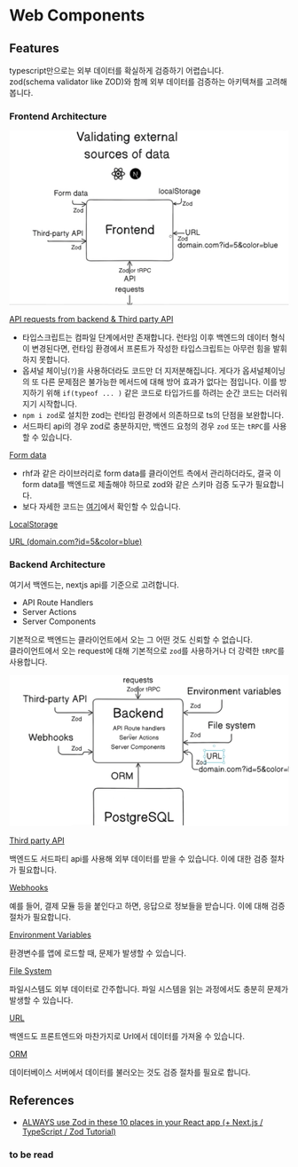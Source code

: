 # Web Components

## Features

typescript만으로는 외부 데이터를 확실하게 검증하기 어렵습니다.<br>
zod(schema validator like ZOD)와 함께 외부 데이터를 검증하는 아키텍쳐를 고려해봅니다.

### Frontend Architecture

![Alt text](./public/image.png)

[API requests from backend & Third party API](./examples/api-requests/product.tsx)

- 타입스크립트는 컴파일 단계에서만 존재합니다. 런타임 이후 백엔드의 데이터 형식이 변경된다면, 런타임 환경에서 프론트가 작성한 타입스크립트는 아무런 힘을 발휘하지 못합니다.
- 옵셔널 체이닝(`?`)을 사용하더라도 코드만 더 지저분해집니다. 게다가 옵셔널체이닝의 또 다른 문제점은 불가능한 메서드에 대해 방어 효과가 없다는 점입니다. 이를 방지하기 위해 `if(typeof ... )` 같은 코드로 타입가드를 하려는 순간 코드는 더러워지기 시작합니다.
- `npm i zod`로 설치한 zod는 런타임 환경에서 의존하므로 ts의 단점을 보완합니다.
- 서드파티 api의 경우 zod로 충분하지만, 백엔드 요청의 경우 `zod` 또는 `tRPC`를 사용할 수 있습니다.

[Form data](./examples/form-data/checkout-form.tsx)

- rhf과 같은 라이브러리로 form data를 클라이언트 측에서 관리하더라도, 결국 이 form data를 백엔드로 제출해야 하므로 zod와 같은 스키마 검증 도구가 필요합니다.
- 보다 자세한 코드는 [여기](https://github.com/wooleejaan/yw-frontend/blob/main/react-hook-form-with-zod/components/form-with-rhf-and-zod-and-server.tsx)에서 확인할 수 있습니다.

[LocalStorage](./examples/local-storage/cart.tsx)

[URL (domain.com?id=5&color=blue)](./examples/url-as-state/product2.tsx)

### Backend Architecture

여기서 백엔드는, nextjs api를 기준으로 고려합니다.

- API Route Handlers
- Server Actions
- Server Components

기본적으로 백엔드는 클라이언트에서 오는 그 어떤 것도 신뢰할 수 없습니다.<br>
클라이언트에서 오는 request에 대해 기본적으로 `zod`를 사용하거나 더 강력한 `tRPC`를 사용합니다.

![Alt text](./public/image1.png)

[Third party API]()

백엔드도 서드파티 api를 사용해 외부 데이터를 받을 수 있습니다. 이에 대한 검증 절차가 필요합니다.

[Webhooks]()

예를 들어, 결제 모듈 등을 붙인다고 하면, 응답으로 정보들을 받습니다. 이에 대해 검증 절차가 필요합니다.

[Environment Variables]()

환경변수를 앱에 로드할 때, 문제가 발생할 수 있습니다.

[File System]()

파일시스템도 외부 데이터로 간주합니다. 파일 시스템을 읽는 과정에서도 충분히 문제가 발생할 수 있습니다.

[URL]()

백엔드도 프론트엔드와 마찬가지로 Url에서 데이터를 가져올 수 있습니다.

[ORM]()

데이터베이스 서버에서 데이터를 불러오는 것도 검증 절차를 필요로 합니다.

## References

- [ALWAYS use Zod in these 10 places in your React app (+ Next.js / TypeScript / Zod Tutorial)](https://www.youtube.com/watch?v=AeQ3f4zmSMs)

### to be read
